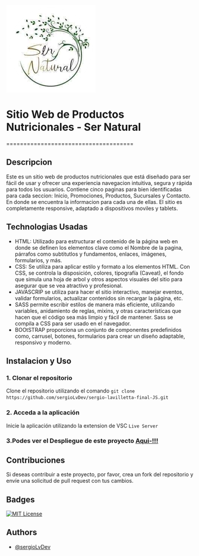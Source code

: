 ![Logo](./img/logo.png)

# Sitio Web de Productos Nutricionales - Ser Natural

=====================================

## Descripcion

Este es un sitio web de productos nutricionales que está diseñado para ser fácil de usar y ofrecer una experiencia
navegacion intuitiva, segura y rápida para todos los usuarios.
Contiene cinco paginas para bien identificadas para cada seccion: Inicio, Promociones, Productos, Sucursales y
Contacto. En donde se encuentra la informacion para cada una de ellas.
El sitio es completamente responsive, adaptado a dispositivos moviles y tablets.

## Technologias Usadas

- HTML: Utilizado para estructurar el contenido de la página web en donde se definen los elementos clave como el Nombre de la pagina, párrafos como subtitutlos y fundamentos, enlaces, imágenes, formularios, y más.
- CSS: Se utiliza para aplicar estilo y formato a los elementos HTML. Con CSS, se controla la disposición, colores, tipografía (Caveat), el fondo que simula una hoja de arbol y otros aspectos visuales del sitio para asegurar que se vea atractivo y profesional.
- JAVASCRIP se utiliza para hacer el sitio interactivo, manejar eventos, validar formularios, actualizar contenidos sin recargar la página, etc.
- SASS permite escribir estilos de manera más eficiente, utilizando variables, anidamiento de reglas, mixins, y otras características que hacen que el código sea más limpio y fácil de mantener. Sass se compila a CSS para ser usado en el navegador.
- BOOtSTRAP proporciona un conjunto de componentes predefinidos como, carrusel, botones, formularios para crear un diseño adaptable, responsivo y moderno.

## Instalacion y Uso

### 1. Clonar el repositorio

Clone el repositorio utilizando el comando `git clone https://github.com/sergioLvDev/sergio-lavilletta-final-JS.git`

### 2. Acceda a la aplicación

Inicie la aplicación utilizando la extension de VSC `Live Server`

### 3.Podes ver el Despliegue de este proyecto [Aqui-!!!](https://ser-natural.netlify.app)

## Contribuciones

Si deseas contribuir a este proyecto, por favor, crea un fork del repositorio y envíe una solicitud de pull request con tus cambios.

## Badges

[![MIT License](https://img.shields.io/badge/License-MIT-green.svg)](https://choosealicense.com/licenses/mit/)

## Authors

- [@sergioLvDev](https://www.github.com/sergioLvDev)
